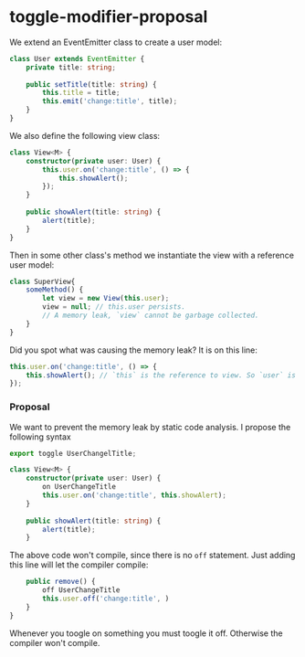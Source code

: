 # toggle-modifier-proposal

We extend an EventEmitter class to create a user model:

```typescript
class User extends EventEmitter {
    private title: string;
    
    public setTitle(title: string) {
        this.title = title;
        this.emit('change:title', title);
    }
}
```
We also define the following view class:

```typescript
class View<M> {
    constructor(private user: User) {
        this.user.on('change:title', () => {
            this.showAlert();
        });
    }
    
    public showAlert(title: string) {
        alert(title);
    }
}
```

Then in some other class's method we instantiate the view with a reference user model:
```typescript
class SuperView{
    someMethod() {
        let view = new View(this.user);
        view = null; // this.user persists.
        // A memory leak, `view` cannot be garbage collected.
    }
}
```
Did you spot what was causing the memory leak? It is on this line:
```typescript
this.user.on('change:title', () => {
    this.showAlert(); // `this` is the reference to view. So `user` is still referencing the `view`.
});
```

### Proposal

We want to prevent the memory leak by static code analysis. I propose the following syntax

```typescript
export toggle UserChangelTitle;

class View<M> {
    constructor(private user: User) {
        on UserChangeTitle
        this.user.on('change:title', this.showAlert);
    }
    
    public showAlert(title: string) {
        alert(title);
    }
```
The above code won't compile, since there is no `off` statement. Just adding this line will let the compiler compile:
```typescript
    public remove() {
        off UserChangeTitle
        this.user.off('change:title', )
    }
}
```
Whenever you toogle on something you must toogle it off. Otherwise the compiler won't compile.
